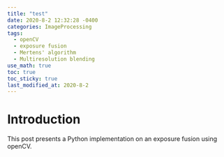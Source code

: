 ```yaml
---
title: "test"
date: 2020-8-2 12:32:28 -0400
categories: ImageProcessing
tags:
  - openCV 
  - exposure fusion
  - Mertens' algorithm
  - Multiresolution blending
use_math: true
toc: true
toc_sticky: true
last_modified_at: 2020-8-2
---
```


# Introduction  

  This post presents a Python implementation on an exposure fusion using openCV. 
